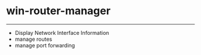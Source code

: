 # win-router-manager
---

* Display Network Interface Information
* manage routes
* manage port forwarding